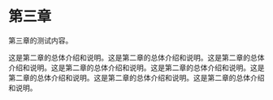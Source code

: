 # 第三章

第三章的测试内容。



这是第二章的总体介绍和说明。这是第二章的总体介绍和说明。这是第二章的总体介绍和说明。这是第二章的总体介绍和说明。这是第二章的总体介绍和说明。这是第二章的总体介绍和说明。这是第二章的总体介绍和说明。这是第二章的总体介绍和说明。